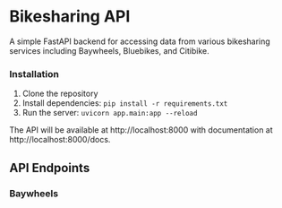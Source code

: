 # Bikesharing API

A simple FastAPI backend for accessing data from various bikesharing services including Baywheels, Bluebikes, and Citibike.

### Installation

1. Clone the repository
2. Install dependencies: `pip install -r requirements.txt`
3. Run the server: `uvicorn app.main:app --reload`

The API will be available at http://localhost:8000 with documentation at http://localhost:8000/docs.

## API Endpoints

### Baywheels